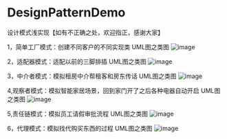 # DesignPatternDemo
设计模式浅实现【如有不正确之处，欢迎指正，感谢大家】

1，简单工厂模式：创建不同客户的不同实现类
UML图之类图
![image](https://user-images.githubusercontent.com/30896282/177081710-c0a8d348-104f-4e33-a448-60750258b41a.png)

2，适配器模式：适配以前的三脚排插
UML图之类图
![image](https://user-images.githubusercontent.com/30896282/177441767-ee50a168-0b3f-4d34-b340-0a5519a14a68.png)

3，中介者模式：模拟租房中介帮租客和房东传话
UML图之类图
![image](https://user-images.githubusercontent.com/30896282/177933715-84a3e16f-29c9-439f-a53a-307d67e271ec.png)

4,观察者模式：模拟智能家居场景，回到家门开了之后各种电器自动开启
UML图之类图
![image](https://user-images.githubusercontent.com/30896282/178403000-c8240c6a-fa98-4b04-8f8f-46da2b72da5e.png)

5,责任链模式：模拟员工请假审批流程
UML图之类图
![image](https://user-images.githubusercontent.com/30896282/178694550-79c1477f-b895-4146-abc4-244c6514e55b.png)

6，代理模式：模拟找代购买东西的过程
UML图之类图
![image](https://user-images.githubusercontent.com/30896282/178889001-c15b8324-a159-4e6f-802c-99ee8977dc0e.png)




